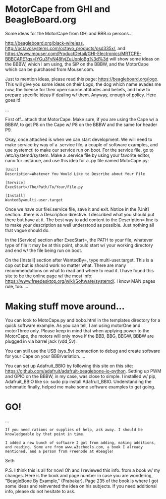 # MotorCape from GHI and BeagleBoard.org

Some ideas for the MotorCape from GHI and BBB.io persons...

http://beagleboard.org/black-wireless, http://octavosystems.com/octavo_products/osd335x/, and https://www.mouser.com/ProductDetail/GHI-Electronics/MRTCPE-BBBCAPE?qs=lYGu3FyN48fyjZuUoploBg%3d%3d
will show some ideas on the BBBW, which I am using, the SiP on the BBBW, and the MotorCape which can be purchased from Mouser.com.

Just to mention ideas, please read this page: https://beagleboard.org/logo. This will give you some ideas on their Logo, the dog which name evades me now, the license for their open source
attitudes and beliefs, and how to prepare specific ideas if dealing w/ them. Anyway, enough of policy. Here goes it!

...

First off...attach that MotorCape. Make sure, if you are using the Cape w/ a BBBW, to get P8 on the Cape w/ P8 on the BBBW and the same for header P9. 

Okay, once attached is when we can start development. We will need to make service by way of a .service file, a couple of software examples, and use systemctl to make our service run on boot.
For the service file, go to /etc/systemd/system. Make a .service file by using your favorite editor, nano for instance, and use this idea for a .py file named MotoCape.py:

    [Unit]
    Description=Whatever You Would Like to Describe about Your File

    [Service]
    ExecStart=/The/Path/To/Your/File.py

    [Install]
    WantedBy=multi-user.target

Once we have our file/.service file, save it and exit. Notice in the [Unit] section...there is a Description directive. I described what you should put there but have at it. 
The best way to add content to the Description= line is to make your description as well understood as possible. Just nothing all that vague should do.

In the [Service] section after ExecStart=, the PATH to your file, whatever type of file it may be at this point, should start w/ your working directory and end w/ the file being run on boot.

On the [Install] section after WantedBy=, type multi-user.target. This is a cop out but is should work no matter what. There are many recommendations on what to read and where to read it. I have found
this site to be the online page w/ the most info: https://www.freedesktop.org/wiki/Software/systemd/. I know MAN pages rule, too. 
...

# Making stuff move around...

You can look to MotoCape.py and bobo.html in the templates directory for a quick software example. As you can tell, I am using motorOne and motorThree only. 
Please keep in mind that when applying power to the MotorCape, the motors will only move if the BBB, BBG, BBGW, BBBW are plugged in via barrel jack (vdd_5v).

You can still use the USB (sys_5v) connection to debug and create software for your Cape on your BBB/variation.
...

You can set up Adafruit_BBIO by following this site on this site: https://github.com/adafruit/adafruit-beaglebone-io-python. Setting up PWM and GPIO on the BBBW, in my case, was close to simple. 
I installed w/ pip, Adafruit_BBIO like so: sudo pip install Adafruit_BBIO. Understanding the schematic finally, helped me make some software examples to get going.

# GO!

...

    If you need rations or supplies of help, ask away. I should be knowledgeable by that point in time. 

    I added a new bunch of software I got from adding, making additions, and reading. Some are from www.w3schools.com, a book I already mentioned, and a person from Freenode at #beagle!

Seth

P.S. I think this is all for now! Oh and I reviewed this info. from a book w/ my changes. Here is the book and page number in case you are wondering, "BeagleBone By Example," (Prabakar).
Page 235 of the book is where I got some ideas and reinvented the idea on his subjects. If you need additional info, please do not hesitate to ask.
